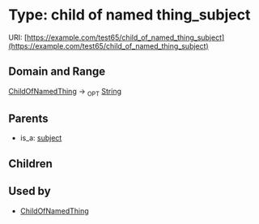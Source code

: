 
# Type: child of named thing_subject




URI: [https://example.com/test65/child_of_named_thing_subject](https://example.com/test65/child_of_named_thing_subject)


## Domain and Range

[ChildOfNamedThing](ChildOfNamedThing.md) ->  <sub>OPT</sub> [String](types/String.md)

## Parents

 *  is_a: [subject](subject.md)

## Children


## Used by

 * [ChildOfNamedThing](ChildOfNamedThing.md)
